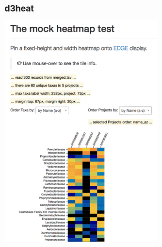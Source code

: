 # d3heat


![A heatmap example](https://raw.githubusercontent.com/seninp-bioinfo/d3heat/master/site/screen01.png)


